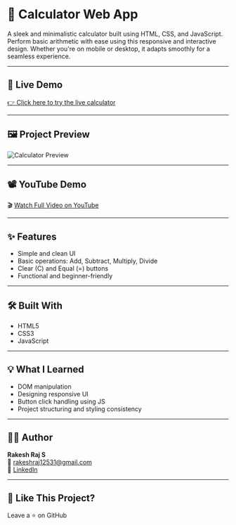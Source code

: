 # 🧮 Calculator Web App

A sleek and minimalistic calculator built using HTML, CSS, and JavaScript. Perform basic arithmetic with ease using this responsive and interactive design. Whether you're on mobile or desktop, it adapts smoothly for a seamless experience.

---

## 🔗 Live Demo

[👉 Click here to try the live calculator](https://rakesh12531.github.io/calculator-project/)  

---

## 🖼️ Project Preview

![Calculator Preview](https://img.youtube.com/vi/4YGlWuhRHjU/maxresdefault.jpg)

---

## 📽️ YouTube Demo

🎬 [Watch Full Video on YouTube](https://youtu.be/4YGlWuhRHjU)

---

## ✨ Features

- Simple and clean UI  
- Basic operations: Add, Subtract, Multiply, Divide  
- Clear (C) and Equal (=) buttons  
- Functional and beginner-friendly

---

## 🛠️ Built With

- HTML5  
- CSS3  
- JavaScript  

---

## 💡 What I Learned

- DOM manipulation  
- Designing responsive UI  
- Button click handling using JS  
- Project structuring and styling consistency

---

## 👨‍💻 Author

**Rakesh Raj S**  
📧 rakeshraj12531@gmail.com  
🔗 [LinkedIn](https://www.linkedin.com/in/rakesh531)

---

## 🙌 Like This Project?

Leave a ⭐ on GitHub 
